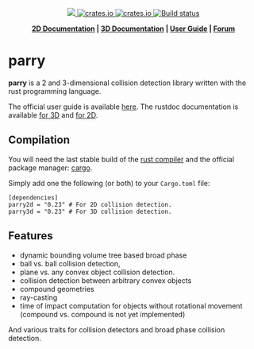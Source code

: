 <p align="center">
    <a href="https://discord.gg/vt9DJSW">
        <img src="https://img.shields.io/discord/507548572338880513.svg?logo=discord&colorB=7289DA">
    </a>
    <a href="https://crates.io/crates/parry2d">
         <img src="http://meritbadge.herokuapp.com/parry2d?style=flat-square" alt="crates.io">
    </a>
    <a href="https://crates.io/crates/parry3d">
         <img src="http://meritbadge.herokuapp.com/parry3d?style=flat-square" alt="crates.io">
    </a>
    <a href="https://circleci.com/gh/dimforge/parry">
        <img src="https://circleci.com/gh/dimforge/parry.svg?style=svg" alt="Build status">
    </a>
</p>
<p align = "center">
    <strong>
        <a href="http://parry.org/rustdoc/parry2d">2D Documentation</a> | <a href="http://parry.org/rustdoc/parry3d">3D Documentation</a> | <a href="http://parry.org">User Guide</a> | <a href="https://discourse.nphysics.org">Forum</a>
    </strong>
</p>

parry
========

**parry** is a 2 and 3-dimensional collision detection library written with
the rust programming language.

The official user guide is available [here](http://parry.org).
The rustdoc documentation is available [for 3D](http://parry.org/rustdoc/parry3d) and [for 2D](http://parry.org/rustdoc/parry2d).

## Compilation
You will need the last stable build of the [rust compiler](http://www.rust-lang.org)
and the official package manager: [cargo](https://github.com/rust-lang/cargo).

Simply add one the following (or both) to your `Cargo.toml` file:

```
[dependencies]
parry2d = "0.23" # For 2D collision detection.
parry3d = "0.23" # For 3D collision detection.
```


## Features
- dynamic bounding volume tree based broad phase
- ball vs. ball collision detection,
- plane vs. any convex object collision detection.
- collision detection between arbitrary convex objects
- compound geometries
- ray-casting
- time of impact computation  for objects without rotational movement (compound vs. compound is not
  yet implemented)

And various traits for collision detectors and broad phase collision detection.
